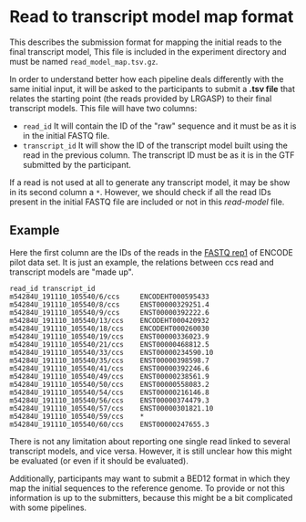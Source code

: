 # Read to transcript model map format

This describes the submission format for mapping the initial reads to the final transcript model,
This file is included in the experiment directory and must be named ```read_model_map.tsv.gz```.

In order to understand better how each pipeline deals differently with the same initial input, it will be asked to the participants to submit a **.tsv file** that relates the starting point (the reads provided by LRGASP) to their final transcript models. This file will have two columns:

* ``read_id`` It will contain the ID of the "raw" sequence and it must be as it is in the initial FASTQ file.
* ``transcript_id`` It will show the ID of the transcript model built using the read in the previous column. The transcript ID must be as it is in the GTF submitted by the participant.

If a read is not used at all to generate any transcript model, it may be show in its second column a `*`. However, we should check if all the read IDs present in the initial FASTQ file are included or not in this *read-model* file.

## Example

Here the first column are the IDs of the reads in the [FASTQ rep1](https://www.encodeproject.org/files/ENCFF450VAU/@@download/ENCFF450VAU.fastq.gz) of ENCODE pilot data set. It is just an example, the relations between ccs read and transcript models are "made up".

```
read_id	transcript_id
m54284U_191110_105540/6/ccs     ENCODEHT000595433
m54284U_191110_105540/8/ccs     ENST00000329251.4
m54284U_191110_105540/9/ccs     ENST00000392222.6
m54284U_191110_105540/13/ccs    ENCODEHT000420932
m54284U_191110_105540/18/ccs    ENCODEHT000260030
m54284U_191110_105540/19/ccs    ENST00000336023.9
m54284U_191110_105540/21/ccs    ENST00000468812.5
m54284U_191110_105540/33/ccs    ENST00000234590.10
m54284U_191110_105540/35/ccs    ENST00000398598.7
m54284U_191110_105540/41/ccs    ENST00000392246.6
m54284U_191110_105540/49/ccs    ENST00000238561.9
m54284U_191110_105540/50/ccs    ENST00000558083.2
m54284U_191110_105540/54/ccs    ENST00000216146.8
m54284U_191110_105540/56/ccs    ENST00000374479.3
m54284U_191110_105540/57/ccs    ENST00000301821.10
m54284U_191110_105540/59/ccs    *
m54284U_191110_105540/60/ccs    ENST00000247655.3
```

There is not any limitation about reporting one single read linked to several transcript models, and vice versa. However, it is still unclear how this might be evaluated (or even if it should be evaluated).

Additionally, participants may want to submit a BED12 format in which they map the initial sequences to the reference genome. To provide or not this information is up to the submitters, because this might be a bit complicated with some pipelines.
